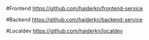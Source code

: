#Frontend
https://github.com/haiderkn/frontend-service

#Backend
https://github.com/haiderkn/backend-service

#Localdev
https://github.com/haiderkn/localdev
